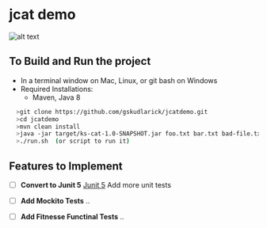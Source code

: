 # jcat demo

![alt text](https://help.github.com/assets/images/site/be-social.gif)



## To Build and Run the project

* In a terminal window on Mac, Linux, or git bash on Windows
* Required Installations:
  * Maven, Java 8
``` sh
  >git clone https://github.com/gskudlarick/jcatdemo.git
  >cd jcatdemo
  >mvn clean install
  >java -jar target/ks-cat-1.0-SNAPSHOT.jar foo.txt bar.txt bad-file.txt
  >./run.sh  (or script to run it)
```

 
 ## Features to Implement
 - [ ] **Convert to Junit 5** [Junit 5](https://junit.org/junit5/docs/current/user-guide/)  Add more unit tests
 - [ ] **Add Mockito Tests** ..
 - [ ] **Add Fitnesse Functinal Tests** ..

 
